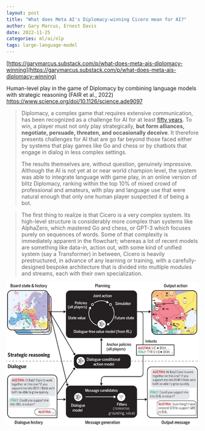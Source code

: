 ```yaml
---
layout: post
title: "What does Meta AI's Diplomacy-winning Cicero mean for AI?"
author: Gary Marcus, Ernest Davis
date: 2022-11-25
categories: ml/ai/nlp
tags: large-language-model
---
```


[https://garymarcus.substack.com/p/what-does-meta-ais-diplomacy-winning](https://garymarcus.substack.com/p/what-does-meta-ais-diplomacy-winning)

Human-level play in the game of Diplomacy by combining language models with strategic reasoning (FAIR et al., 2022) https://www.science.org/doi/10.1126/science.ade9097

> Diplomacy, a complex game that requires extensive communication, has been recognized as a challenge for AI for at least [fifty years](http://www.bitsavers.org/pdf/mit/ai/aim/AIM-250.pdf). To win, a player must not only play strategically, **but form alliances, negotiate, persuade, threaten, and occasionally deceive**. It therefore presents challenges for AI that are go far beyond those faced either by systems that play games like Go and chess or by chatbots that engage in dialog in less complex settings.
>
> The results themselves are, without question, genuinely impressive. Although the AI is not yet at or near world champion level, the system was able to integrate language with game play, in an online version of blitz Diplomacy, ranking within the top 10% of mixed crowd of professional and amateurs, with play and language use that were natural enough that only one human player suspected it of being a bot.

> The first thing to realize is that Cicero is a very complex system. Its high-level structure is considerably more complex than systems like AlphaZero, which mastered Go and chess, or GPT-3 which focuses purely on sequences of words.  Some of that complexity is immediately apparent in the flowchart; whereas a lot of recent models are something like data-in, action out, with some kind of unified system (say a Transformer) in between, Cicero is heavily prestructured, in advance of any learning or training, with a carefully-designed bespoke architecture that is divided into multiple modules and streams, each with their own specialization.

![Cicero](img/diplomacy-winning-cicero-architecture.webp)
